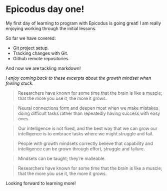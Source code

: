 # Epicodus day one!

My first day of learning to program with Epicodus is going great!  I am really enjoying working through the initial lessons.

So far we have covered:
* Git project setup.
* Tracking changes with Git.
* Github remote repositories.

And now we are tackling markdown!

*I enjoy coming back to these excerpts about the growth mindset when feeling stuck.*
>Researchers have known for some time that the brain is like a muscle; that the more you use it, the more it grows.

>Neural connections form and deepen most when we make mistakes doing difficult tasks rather than repeatedly having success with easy ones.

>Our intelligence is not fixed, and the best way that we can grow our intelligence is to embrace tasks where we might struggle and fail.

>People with growth mindsets correctly believe that capability and intelligence can be grown through effort, struggle and failure.

>Mindsets can be taught; they’re malleable.

>Researchers have known for some time that the brain is like a muscle; that the more you use it, the more it grows.

Looking forward to learning more!